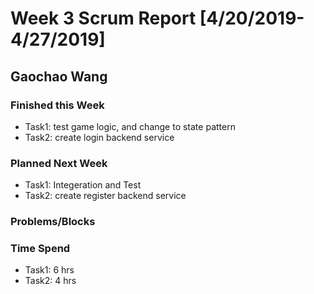 # Week 3 Scrum Report [4/20/2019-4/27/2019]

## Gaochao Wang

### Finished this Week 
- Task1: test game logic, and change to state pattern
- Task2: create login backend service

### Planned Next Week 
- Task1: Integeration and Test
- Task2: create register backend service

### Problems/Blocks


### Time Spend
- Task1: 6 hrs
- Task2: 4 hrs